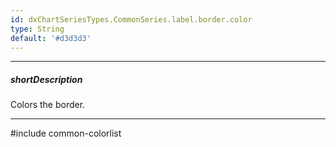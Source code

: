 ```yaml
---
id: dxChartSeriesTypes.CommonSeries.label.border.color
type: String
default: '#d3d3d3'
---
```

---
##### shortDescription
Colors the border.

---
#include common-colorlist